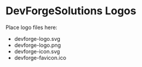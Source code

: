 # DevForgeSolutions Logos

Place logo files here:
- devforge-logo.svg
- devforge-logo.png
- devforge-icon.svg
- devforge-favicon.ico